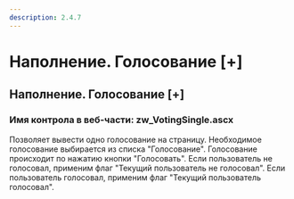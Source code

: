 ```yaml
---
description: 2.4.7
---
```


# Наполнение. Голосование \[+\]

## Наполнение. Голосование \[+\]

### Имя контрола в веб-части: zw\_VotingSingle.ascx

Позволяет вывести одно голосование на страницу. Необходимое голосование выбирается из списка "Голосование". Голосование происходит по нажатию кнопки "Голосовать". Если пользователь не голосовал, применим флаг "Текущий пользователь не голосовал". Если пользователь голосовал, применим флаг "Текущий пользователь голосовал".

